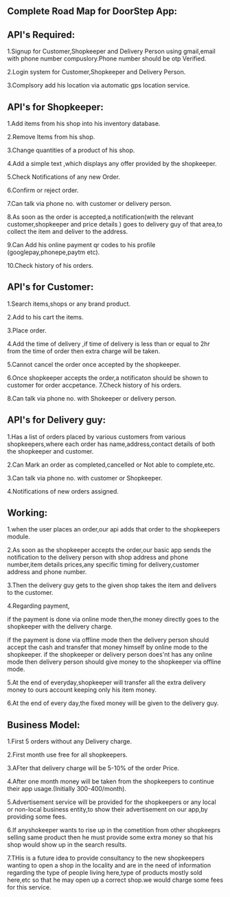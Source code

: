 ## Complete Road Map for DoorStep App:

## API's Required:

1.Signup for Customer,Shopkeeper and Delivery Person using gmail,email with phone number compuslory.Phone number should be otp Verified.

2.Login system for Customer,Shopkeeper and Delivery Person.

3.Complsory add his location via automatic gps location service.

## API's for Shopkeeper:

1.Add items from his shop into his inventory database.

2.Remove Items from his shop.

3.Change quantities of a product of his shop.

4.Add a simple text ,which displays any offer provided by the shopkeeper.

5.Check Notifications of any new Order.

6.Confirm or reject order.

7.Can talk via phone no. with customer or delivery person.

8.As soon as the order is accepted,a notification(with the relevant customer,shopkeeper and price details ) goes to delivery guy of that area,to collect the item and deliver to the address.

9.Can Add his online payment qr codes to his profile (googlepay,phonepe,paytm etc).

10.Check history of his orders.

## API's for Customer:

1.Search items,shops or any brand product.

2.Add to his cart the items.

3.Place order.

4.Add the time of delivery ,if time of delivery is less than or equal to 2hr from the time of order then extra charge will be taken.

5.Cannot cancel the order once accepted by the shopkeeper.

6.Once shopkeeper accepts the order,a notificaton should be shown to customer for order accpetance.
7.Check history of his orders.

8.Can talk via phone no. with Shokeeper or delivery person.

## API's for Delivery guy:

1.Has a list of orders placed by various customers from various shopkeepers,where each order has name,address,contact details
of both the shopkeeper and customer.
  
2.Can Mark an order as completed,cancelled or Not able to complete,etc.

3.Can talk via phone no. with customer or Shopkeeper.

4.Notifications of new orders assigned.

## Working:

1.when the user places an order,our api adds that order to the shopkeepers module.

2.As soon as the shopkeeper accepts the order,our basic app sends the notification to the delivery person with shop address and phone number,item details prices,any specific timing for delivery,customer address and phone number.

3.Then the delivery guy gets to the given shop takes the item and delivers to the customer.

4.Regarding payment,

if the payment is done via online mode then,the money directly goes to the shopkeeper with the delivery charge.

if the payment is done via offline mode then the delivery person should accept the cash and transfer that money himself by online mode to the shopkeeper. if the shopkeeper or delivery person does'nt has any online mode then delivery person should give money to the shopkeeper via offline mode.

5.At the end of everyday,shopkeeper will transfer all the extra delivery money to ours account keeping only his item money.

6.At the end of every day,the fixed money will be given to the delivery guy.

## Business Model:

1.First 5 orders without any Delivery charge.

2.First month use free for all shopkeepers.

3.AFter that delivery charge will be 5-10% of the order Price.

4.After one month money will be taken from the shopkeepers to continue their app usage.(Initially 300-400/month).

5.Advertisement service will be provided for the shopkeepers or any local or non-local business entity,to show
their advertisement on our app,by providing some fees.

6.If anyshokeeper wants to rise up in the cometition from other shopkeeprs selling same product then he must provide some extra money so that his shop would show up in the search results.

7.THis is a future idea to provide consultancy to the new shopkeepers wanting to open a shop in the locality and
are in the need of information regarding the type of people living here,type of products mostly sold here,etc
so that he may open up a correct shop.we would charge some fees for this service.
